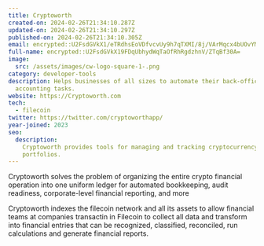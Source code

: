 ```yaml
---
title: Cryptoworth
created-on: 2024-02-26T21:34:10.287Z
updated-on: 2024-02-26T21:34:10.297Z
published-on: 2024-02-26T21:34:10.305Z
email: encrypted::U2FsdGVkX1/eTRdhsEoVDfvcvUy9h7qTXMI/8j/VArMqcx4bUOvYMljo3GZHB66g
full-name: encrypted::U2FsdGVkX19FDqUbhydWqTaOfRhRgdzhnV/ZTqBf30A=
image:
  src: /assets/images/cw-logo-square-1-.png
category: developer-tools
description: Helps businesses of all sizes to automate their back-office crypto
  accounting tasks.
website: https://Cryptoworth.com
tech:
  - filecoin
twitter: https://twitter.com/cryptoworthapp/
year-joined: 2023
seo:
  description:
    Cryptoworth provides tools for managing and tracking cryptocurrency
    portfolios.
---
```


Cryptoworth solves the problem of organizing the entire crypto financial operation into one uniform ledger for automated bookkeeping, audit readiness, corporate-level financial reporting, and more

Cryptoworth indexes the filecoin network and all its assets to allow financial teams at companies transactin in Filecoin to collect all data and transform into financial entries that can be recognized, classified, reconciled, run calculations and generate financial reports.
